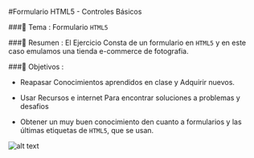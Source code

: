 #Formulario HTML5 - Controles Básicos

###:pencil:  Tema :
Formulario `HTML5`

###:pencil: Resumen :
El Ejercicio Consta de un formulario en `HTML5` y en este caso emulamos una tienda e-commerce de fotografia.

###:pencil: Objetivos :

* Reapasar Conocimientos aprendidos en clase y Adquirir nuevos.

* Usar Recursos e internet Para encontrar soluciones a problemas y desafios

* Obtener un muy buen conocimiento den cuanto a formularios y las últimas etiquetas de `HTML5`, que se usan.


![alt text](https://raw.githubusercontent.com/studioArtbliss/Formulario-HTML5-Controles-Basicos/3a493d23ebe5c049deca3ce5d92d955aa2689a6b/Img/Formulario1.png)
